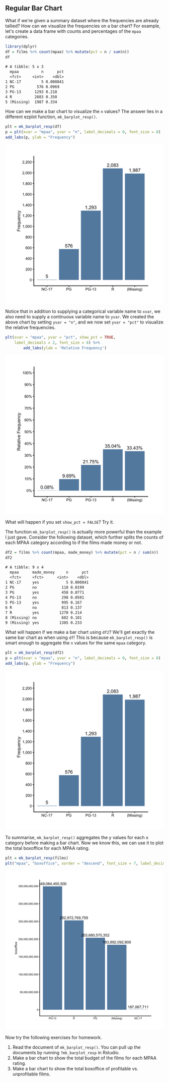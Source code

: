 ## Regular Bar Chart

What if we're given a summary dataset where the frequencies are already tallied? How can we visualize the frequencies on a bar chart? For example, let's create a data frame with counts and percentages of the `mpaa` categories. 


```r
library(dplyr)
df = films %>% count(mpaa) %>% mutate(pct = n / sum(n))
df
```

```
# A tibble: 5 x 3
  mpaa          n      pct
  <fct>     <int>    <dbl>
1 NC-17         5 0.000841
2 PG          576 0.0969  
3 PG-13      1293 0.218   
4 R          2083 0.350   
5 (Missing)  1987 0.334   
```

How can we make a bar chart to visualize the `n` values? The answer lies in a different ezplot function, `mk_barplot_resp()`. 


```r
plt = mk_barplot_resp(df)
p = plt(xvar = "mpaa", yvar = "n", label_decimals = 0, font_size = 8)
add_labs(p, ylab = "Frequency")
```

![](images/barplot_resp_mpaa_cnt-1.png)

Notice that in addition to supplying a categorical variable name to `xvar`, we also need to supply a continuous variable name to `yvar`. We created the above chart by setting `yvar = "n"`, and we now set `yvar = "pct"` to visualize the relative frequencies.


```r
plt(xvar = "mpaa", yvar = "pct", show_pct = TRUE, 
    label_decimals = 2, font_size = 8) %>% 
        add_labs(ylab = 'Relative Frequency')
```

![](images/barplot_resp_mpaa_pct-1.png)

What will happen if you set `show_pct = FALSE`? Try it.

The function `mk_barplot_resp()` is actually more powerful than the example I just gave. Consider the following dataset, which further splits the counts of each MPAA category according to if the films made money or not.


```r
df2 = films %>% count(mpaa, made_money) %>% mutate(pct = n / sum(n))
df2
```

```
# A tibble: 9 x 4
  mpaa      made_money     n      pct
  <fct>     <fct>      <int>    <dbl>
1 NC-17     yes            5 0.000841
2 PG        no           118 0.0199  
3 PG        yes          458 0.0771  
4 PG-13     no           298 0.0501  
5 PG-13     yes          995 0.167   
6 R         no           813 0.137   
7 R         yes         1270 0.214   
8 (Missing) no           602 0.101   
9 (Missing) yes         1385 0.233   
```

What will happen if we make a bar chart using `df2`? We'll get exactly the same bar chart as when using `df`! This is because `mk_barplot_resp()` is smart enough to aggregate the `n` values for the same `mpaa` category.


```r
plt = mk_barplot_resp(df2)
p = plt(xvar = "mpaa", yvar = "n", label_decimals = 0, font_size = 8) 
add_labs(p, ylab = "Frequency")
```

![](images/barplot_resp_mpaa_cnt_p2-1.png)

To summarise, `mk_barplot_resp()` aggregates the y values for each x category before making a bar chart. Now we know this, we can use it to plot the total boxoffice for each MPAA rating.


```r
plt = mk_barplot_resp(films)
plt("mpaa", "boxoffice", xorder = "descend", font_size = 7, label_decimals = 0)
```

![](images/barplot_mpaa_vs_bo-1.png)

Now try the following exercises for homework.

1. Read the document of `mk_barplot_resp()`. You can pull up the documents by running `?mk_barplot_resp` in Rstudio. 
2. Make a bar chart to show the total budget of the films for each MPAA rating.
3. Make a bar chart to show the total boxoffice of profitable vs. unprofitable
films. 

